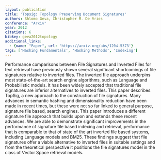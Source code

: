 ```yaml
---
layout: publication
title: 'Topsig: Topology Preserving Document Signatures'
authors: Shlomo Geva, Christopher M. De Vries
conference: "Arxiv"
year: 2012
citations: 6
bibkey: geva2012topology
additional_links:
  - {name: "Paper", url: 'https://arxiv.org/abs/1204.5373'}
tags: ['Hashing Fundamentals', 'Hashing Methods', 'Indexing']
---
```

Performance comparisons between File Signatures and Inverted Files for text
retrieval have previously shown several significant shortcomings of file
signatures relative to inverted files. The inverted file approach underpins
most state-of-the-art search engine algorithms, such as Language and
Probabilistic models. It has been widely accepted that traditional file
signatures are inferior alternatives to inverted files. This paper describes
TopSig, a new approach to the construction of file signatures. Many advances in
semantic hashing and dimensionality reduction have been made in recent times,
but these were not so far linked to general purpose, signature file based,
search engines. This paper introduces a different signature file approach that
builds upon and extends these recent advances. We are able to demonstrate
significant improvements in the performance of signature file based indexing
and retrieval, performance that is comparable to that of state of the art
inverted file based systems, including Language models and BM25. These findings
suggest that file signatures offer a viable alternative to inverted files in
suitable settings and from the theoretical perspective it positions the file
signatures model in the class of Vector Space retrieval models.
